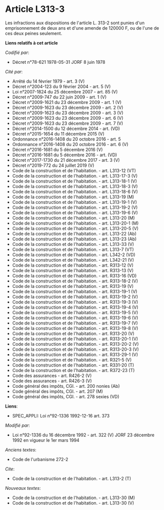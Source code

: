 # Article L313-3

Les infractions aux dispositions de l'article L. 313-2 sont punies d'un emprisonnement de deux ans et d'une amende de 120000
F, ou de l'une de ces deux peines seulement.

**Liens relatifs à cet article**

_Codifié par_:

  - Décret n°78-621 1978-05-31 JORF 8 juin 1978

_Cité par_:

  - Arrêté du 14 février 1979 - art. 3 (V)
  - Décret n°2004-123 du 9 février 2004 - art. 5 (V)
  - Loi n°2007-1824 du 25 décembre 2007 - art. 85 (V)
  - Décret n°2009-747 du 22 juin 2009 - art. 1 (V)
  - Décret n°2009-1621 du 23 décembre 2009 - art. 1 (V)
  - Décret n°2009-1623 du 23 décembre 2009 - art. 2 (V)
  - Décret n°2009-1623 du 23 décembre 2009 - art. 3 (V)
  - Décret n°2009-1623 du 23 décembre 2009 - art. 6 (V)
  - Décret n°2009-1623 du 23 décembre 2009 - art. 7 (V)
  - Décret n°2014-1500 du 12 décembre 2014 - art. (VD)
  - Décret n°2015-1654 du 11 décembre 2015 (V)
  - Ordonnance n°2016-1408 du 20 octobre 2016 - art. 5
  - Ordonnance n°2016-1408 du 20 octobre 2016 - art. 6 (V)
  - Décret n°2016-1681 du 5 décembre 2016 (V)
  - Décret n°2016-1681 du 5 décembre 2016 - art. (VD)
  - Décret n°2017-1730 du 21 décembre 2017 - art. 3 (V)
  - Décret n°2019-772 du 24 juillet 2019 (V)
  - Code de la construction et de l'habitation. - art. L313-12 (VT)
  - Code de la construction et de l'habitation. - art. L313-17-3 (V)
  - Code de la construction et de l'habitation. - art. L313-18-1 (V)
  - Code de la construction et de l'habitation. - art. L313-18-3 (V)
  - Code de la construction et de l'habitation. - art. L313-18-6 (V)
  - Code de la construction et de l'habitation. - art. L313-19 (M)
  - Code de la construction et de l'habitation. - art. L313-19-1 (V)
  - Code de la construction et de l'habitation. - art. L313-19-2 (V)
  - Code de la construction et de l'habitation. - art. L313-19-6 (V)
  - Code de la construction et de l'habitation. - art. L313-20 (M)
  - Code de la construction et de l'habitation. - art. L313-20-1 (M)
  - Code de la construction et de l'habitation. - art. L313-20-5 (V)
  - Code de la construction et de l'habitation. - art. L313-22 (Ab)
  - Code de la construction et de l'habitation. - art. L313-23 (Ab)
  - Code de la construction et de l'habitation. - art. L313-33 (V)
  - Code de la construction et de l'habitation. - art. L313-7 (VT)
  - Code de la construction et de l'habitation. - art. L342-2 (VD)
  - Code de la construction et de l'habitation. - art. L342-21 (V)
  - Code de la construction et de l'habitation. - art. R313-12 (V)
  - Code de la construction et de l'habitation. - art. R313-13 (V)
  - Code de la construction et de l'habitation. - art. R313-16 (VD)
  - Code de la construction et de l'habitation. - art. R313-18-2 (V)
  - Code de la construction et de l'habitation. - art. R313-19 (V)
  - Code de la construction et de l'habitation. - art. R313-19-1 (V)
  - Code de la construction et de l'habitation. - art. R313-19-2 (V)
  - Code de la construction et de l'habitation. - art. R313-19-3 (V)
  - Code de la construction et de l'habitation. - art. R313-19-4 (V)
  - Code de la construction et de l'habitation. - art. R313-19-5 (V)
  - Code de la construction et de l'habitation. - art. R313-19-6 (V)
  - Code de la construction et de l'habitation. - art. R313-19-7 (V)
  - Code de la construction et de l'habitation. - art. R313-19-8 (V)
  - Code de la construction et de l'habitation. - art. R313-20 (V)
  - Code de la construction et de l'habitation. - art. R313-20-1 (V)
  - Code de la construction et de l'habitation. - art. R313-20-2 (V)
  - Code de la construction et de l'habitation. - art. R313-20-3 (V)
  - Code de la construction et de l'habitation. - art. R313-29-1 (V)
  - Code de la construction et de l'habitation. - art. R321-5 (V)
  - Code de la construction et de l'habitation. - art. R331-20 (T)
  - Code de la construction et de l'habitation. - art. R372-23 (T)
  - Code des assurances - art. R426-2 (V)
  - Code des assurances - art. R426-3 (V)
  - Code général des impôts, CGI. - art. 200 nonies (Ab)
  - Code général des impôts, CGI. - art. 207 (M)
  - Code général des impôts, CGI. - art. 278 sexies (VD)

**Liens**:

  - SPEC_APPLI: Loi n°92-1336 1992-12-16 art. 373

_Modifié par_:

  - Loi n°92-1336 du 16 décembre 1992 - art. 322 (V) JORF 23 décembre 1992 en vigueur le 1er mars 1994

_Anciens textes_:

  - Code de l'urbanisme 272-2

_Cite_:

  - Code de la construction et de l'habitation. - art. L313-2 (T)

_Nouveaux textes_:

  - Code de la construction et de l'habitation. - art. L313-30 (M)
  - Code de la construction et de l'habitation. - art. L313-30 (V)
